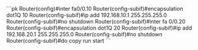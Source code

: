 ´´´pk
Router(config)#inter fa0/0.10
Router(config-subif)#encapsulation dot1Q 10
Router(config-subif)#ip add 192.168.10.1 255.255.255.0
Router(config-subif)#no shutdown
Router(config-subif)#inter fa 0/0.20
Router(config-subif)#encapsulation dot1Q 20
Router(config-subif)#ip add 192.168.20.1 255.255.255.0
Router(config-subif)#no shutdown
Router(config-subif)#do copy run start
´´´
